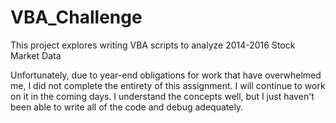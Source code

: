 # VBA_Challenge
This project explores writing VBA scripts to analyze 2014-2016 Stock Market Data

Unfortunately, due to year-end obligations for work that have overwhelmed me, I did not complete the entirety of this assignment.  I will continue to work on it in the coming days.  I understand the concepts well, but I just haven't been able to write all of the code and debug adequately.
